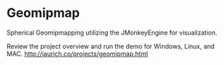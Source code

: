 Geomipmap
=========

Spherical Geomipmapping utilizing the JMonkeyEngine for visualization.

Review the project overview and run the demo for Windows, Linux, and MAC.
http://jaurich.co/projects/geomipmap.html
